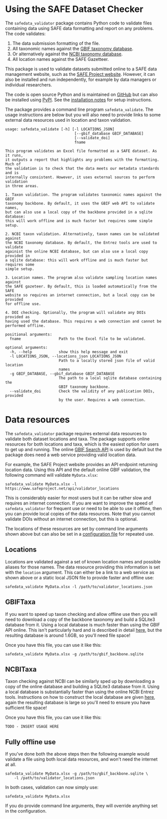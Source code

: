 # Using the SAFE Dataset Checker

The  `safedata_validator` package contains Python code to validate files containing data using SAFE data formatting  and report on any problems. The code validates:

  1. The data submission formatting of the file.
  1. All taxonomic names against the [GBIF taxonomy database](../install/gbif_validation.md).
  1. Or alternatively against the [NCBI taxonomy database](../install/ncbi_validation.md).
  1. All location names against the SAFE Gazetteer.

This package is used to validate datasets submitted online to a SAFE data management website, such as the  [SAFE Project website](https://safeproject.net/datasets/submit_dataset). However, it can also be installed and run independently, for example by data managers or individual researchers.

The code is open source Python and is maintained on [GitHub](https://github.com/ImperialCollegeLondon/safedata_validator) but  can also be installed using [PyPI](https://pypi.org/project/safedata-validator). See the [installation notes](../install/install.md) for setup instructions.

The package provides a command line program `safedata_validate`. The usage instructions are below but you will also need to provide links to some external data resources used in location and taxon validation.

    usage: safedata_validate [-h] [-l LOCATIONS_JSON]
                                   [--gbif_database GBIF_DATABASE]
                                   [--validate_doi]
                                   fname

    This program validates an Excel file formatted as a SAFE dataset. As it runs,
    it outputs a report that highlights any problems with the formatting. Much of
    the validation is to check that the data meets our metadata standards and is
    internally consistent. However, it uses external sources to perform validation
    in three areas.

    1. Taxon validation. The program validates taxonomic names against the GBIF
    taxonomy backbone. By default, it uses the GBIF web API to validate names,
    but can also use a local copy of the backbone provided in a sqlite database:
    this will work offline and is much faster but requires some simple setup.

    2. NCBI taxon validation. Alternatively, taxon names can be validated against
    the NCBI taxonomy database. By default, the Entrez tools are used to validate
    againist the online NCBI database, but can also use a local copy provided in
    a sqlite database: this will work offline and is much faster but requires some
    simple setup.

    3. Location names. The program also validate sampling location names against
    the SAFE gazeteer. By default, this is loaded automatically from the SAFE
    website so requires an internet connection, but a local copy can be provided
    for offline use.

    4. DOI checking. Optionally, the program will validate any DOIs provided as
    having used the database. This requires a web connection and cannot be
    performed offline.

    positional arguments:
      fname                 Path to the Excel file to be validated.

    optional arguments:
      -h, --help            show this help message and exit
      -l LOCATIONS_JSON, --locations_json LOCATIONS_JSON
                            Path to a locally stored json file of valid location
                            names
      -g GBIF_DATABASE, --gbif_database GBIF_DATABASE
                            The path to a local sqlite database containing the
                            GBIF taxonomy backbone.
      --validate_doi        Check the validity of any publication DOIs, provided
                            by the user. Requires a web connection.

# Data resources

The `safedata_validator` package requires external data resources to validate both dataset locations and taxa. The package supports online resources for both locations and taxa, which is the easiest option for users to get up and running. The online [GBIF Search API](https://www.gbif.org/developer/species) is used by default but the package does need a web service providing valid location data.

For example, the SAFE Project  website provides an API endpoint returning location data. Using this API and the default online GBIF validation, the following command will validate `MyData.xlsx`:  

    safedata_validate MyData.xlsx -l https://www.safeproject.net/api/validator_locations

This is considerably easier for most users but it can be rather slow and requires an internet connection. If you are want to improve the speed of `safedata_validator` for frequent use  or need to be able to use it offline, then you can provide local copies of the data resources. Note that you cannot validate DOIs without an internet connection, but this is optional.

The locations of these resources are set by command line arguments shown above but can also be set in a [configuration file](usage.md#configuration-file) for repeated use.

## Locations

Locations are validated against a set of known location names and possible aliases for those names. The data resource providing this information is set with the `location` argument. This can either be a link to a web service as shown above or a static local JSON file to provide faster and offline use:

    safedata_validate MyData.xlsx -l /path/to/validator_locations.json

## GBIFTaxa

If you want to speed up taxon checking and allow offline use then you will need to download a copy of the backbone taxonomy and build a SQLite3 database from it. Using a local database is  much faster than using the GBIF API online. This isn't particularly hard and is described in detail [here](../install/build_local_gbif.md), but the resulting database is around 1.6GB, so you'll need file space!

Once you have this file, you can use it like this:

    safedata_validate MyData.xlsx -g /path/to/gbif_backbone.sqlite

## NCBITaxa

Taxon checking against NCBI can be similarly sped up by downloading a copy of the online database and building a SQLite3 database from it. Using a local database is substantially faster than using the online NCBI Entrez tools. Instructions on how to construct the local database are given [here](../install/build_local_ncbi.md), again the resulting database is large so you'll need to ensure you have sufficient file space!

Once you have this file, you can use it like this:

    TODO - INSERT USAGE HERE

## Fully offline use

 If you've done both the above steps then the following example would validate a file using both local data resources, and won't need the internet at all.

    safedata_validate MyData.xlsx -g /path/to/gbif_backbone.sqlite \
        -l /path/to/validator_locations.json



In both cases, validation can now simply use:

    safedata_validate MyData.xlsx

If you do provide command line arguments, they will override anything set in the configuration.
